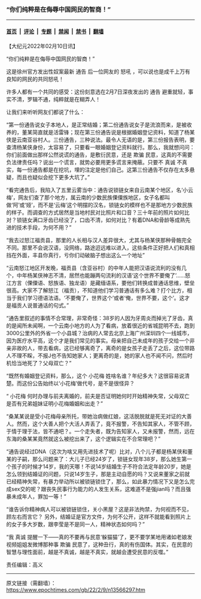 ### “你们纯粹是在侮辱中国网民的智商！”

---

#### [首页](../../../..?n13566297) &nbsp;|&nbsp; [评论](../../../../../epoch-comment?n13566297) &nbsp;|&nbsp; [专题](../../../../../epoch-special?n13566297) &nbsp;|&nbsp; [禁闻](../../../../../epoch-news?n13566297) &nbsp;|&nbsp; [禁书](../../../../../books?n13566297) &nbsp;|&nbsp; [翻墙](https://github.com/gfw-breaker/nogfw/blob/master/README.md?n13566297)


<div class="post_content" id="artbody" itemprop="articleBody">
 <!-- article content begin -->
 <p>
  【大纪元2022年02月10日讯】
 </p>
 <p>
  “你们纯粹是在侮辱中国网民的智商！”
 </p>
 <p>
  这是徐州官方发出性奴案最新
  <ok href="https://www.epochtimes.com/gb/tag/%E9%80%9A%E5%91%8A.html">
   通告
  </ok>
  后一位网友的
  <ok href="https://www.epochtimes.com/gb/tag/%E6%80%92%E5%90%BC.html">
   怒吼
  </ok>
  ，可以说也是成千上万有良知的网民的共同怒吼！
 </p>
 <p>
  许多人都有一个共同的感受：这份刻意选在2月7日深夜发出的
  <ok href="https://www.epochtimes.com/gb/tag/%E9%80%9A%E5%91%8A.html">
   通告
  </ok>
  避重就轻，事实不清，罗辑不通，纯粹就是在糊弄人！
 </p>
 <p>
  让我们来听听网友们都说了什么：
 </p>
 <p>
  “第一份通告说女子本地人，是正常结婚；第二份通告说女子是流浪而来，是被收养的，董某简直就是活雷锋；现在第三份通告说是根据婚姻登记资料，知道了杨某侠是云南亚谷村人。三份通告，三种说法。最令人无语的是，第三份报告表明，要查清杨某侠身份，太容易了，只要看一眼婚姻登记资料就行。那么，我就想问问：你们前面做出那样公然说谎的通告，是敷衍民意，还是
  <ok href="https://www.epochtimes.com/gb/tag/%E6%AC%BA%E9%AA%97.html">
   欺骗
  </ok>
  民意，这真的不需要负法律责任吗？说出一个谎言，就势必要用更多谎言来掩蔽。只要不
  <ok href="https://www.epochtimes.com/gb/tag/%E7%9C%9F%E8%AF%9A.html">
   真诚
  </ok>
  不真实，每一份通告都是在挖坑，埋的注定是他们自己。这第三份通告不仅存在太多悬疑，而且也疑似会挖下更多大坑了。”
 </p>
 <p>
  “看完通告后，我陷入了五里云雾当中：通告说锁链女来自云南某个地区，名‘小云梅’，网友们查了那个地方，属云南的少数民族傈僳族地区，女子名都叫做‘阿’或‘娅’，而不是‘云梅’这个明摆的汉名，锁链女的模样也不是那地方少数民族的样子。而调查的方式居然是当地村民对比照片和口音？三十年前的照片如何比对？锁链女满口牙齿已经没了，口齿不清，如何对比？有着DNA和骨龄等成熟先进的技术手段，为何不用？”
 </p>
 <p>
  “我去过怒江福贡县，那里的人长相与汉人差异很大，尤其与杨某侠那种骨骼完全不同。那里不会说汉语，没网络，路途迢远难以进入，这些条件正好把人们和真相挡在外面，丰县你真行，亏你们动破脑子想出这么一个地址”
 </p>
 <p>
  “云南怒江地区开发晚，福贡县（含亚谷村）的中年人能把汉语说流利的没有几个，中年杨某侠神志不清，居然也能蹦两句流利的汉语‘这个世界不要俺了’……怒江方言（傈僳语、怒族语、独龙语）是藏缅语系，要他们转换成普通话思维，壁垒很高。大家不了解怒江（福贡），不知道他们学习普通话有多么难？打个比方，相当于我们学习德语法语。‘不要俺了，世界这个’或者‘俺，世界不要，这个’。这才是福贡人说普通话的句式。”
 </p>
 <p>
  “通告里叙述的事情不合常理，非常奇怪：38岁的人因为牙周炎而掉光了牙齿，真的是闻所未闻啊，一个云南小地方的人为了看病，放着很近的省城昆明不去，跑到3000公里外的外省一个小县城？治病的人常去北京上海广州深圳四个一线城市，因为医疗水平高，这个才是我们常见的事实。母亲把自己未成年的孩子交给一个非亲非故的人，带去看病，这已经够离奇了，离奇的是女孩子走丢了之后，这位带路人不理不睬，不报J也不告知她家人；更离奇的是，她的家人也不闻不问，然后时机恰当地死了？父母双亡？”
 </p>
 <p>
  “既然有婚姻登记资料，那么，这个
  <ok href="https://www.epochtimes.com/gb/tag/%E5%B0%8F%E8%8A%B1%E6%A2%85.html">
   小花梅
  </ok>
  姓啥名谁？年纪多大？这很容易说清楚。而这份公告始终以‘小花梅’做代号，是不是很怪异？
 </p>
 <p>
  “
  <ok href="https://www.epochtimes.com/gb/tag/%E5%B0%8F%E8%8A%B1%E6%A2%85.html">
   小花梅
  </ok>
  何时办理与前夫离婚的，前夫是否证明她何时开始精神失常，父母双亡是否有兄弟姐妹证明小花梅婚姻和出走？”
 </p>
 <p>
  “桑某某说是受小花梅母亲所托，带她治病做红娘，这活脱脱就是死无对证的大善人。然而，这个大善人把个大活人弄丢了，竟不报警，不告知其家人，不管不顾，于情于理于法，皆不通吧？。一个走失者，既为告知家人，又未报警，然而，远在东海的桑某某竟然就这么被挖出来了，这个逻辑实在不合常理吧？”
 </p>
 <p>
  “通告说经过DNA（这次为啥又用先进技术了呢）比对，八个儿子都是杨某侠和董某的子嗣，那么问题来了：大儿子已经24岁了，锁链女现年38岁，那么她生第一个孩子的时候才14岁，我的天哪！不说14岁结婚生子不符合法定年龄20岁，她是怎么领到结婚证的问题，只说14岁生子，那是主动自愿的吗？又说来董家之前就已经精神失常，有暴力举动所以被锁链锁住了，那么，如此暴力情况下又是怎么完成sex交的呢？跟丧失民事行为能力的人发生关系，这难道不是强jian吗？而且强暴未成年人，罪加一等！”
 </p>
 <p>
  “谁告诉你精神病人可以被锁链锁住，关小黑屋？这是非法拘禁，为何视而不见，顾左右而言它？ 另外，结婚证是官方文件，为何不公开，这样不就能看到照片上的女子多大岁数，跟李莹是不是同一人，精神状态如何吗？”
 </p>
 <p>
  “我
  <ok href="https://www.epochtimes.com/gb/tag/%E7%9C%9F%E8%AF%9A.html">
   真诚
  </ok>
  提醒一下——真的不要再与民意‘躲猫猫’了，更不要学某地用诸如老娘发视频姐姐发微博那种事
  <ok href="https://www.epochtimes.com/gb/tag/%E6%AC%BA%E9%AA%97.html">
   欺骗
  </ok>
  民意了，这种丑行，真的有伤国体。其实，在民意的智慧与理性面前，越是不真诚，越是不真实，就越会遭受民意的反噬。”
 </p>
 <p>
  责任编辑：高义
 </p>
 <!-- article content end -->
 <div id="below_article_ad">
 </div>
</div>


---

原文链接（需翻墙）：https://www.epochtimes.com/gb/22/2/9/n13566297.htm